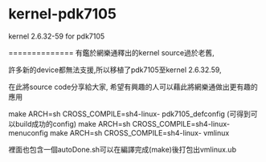 kernel-pdk7105
==============

kernel 2.6.32-59 for pdk7105



==============
有鑑於網樂通釋出的kernel source過於老舊,

許多新的device都無法支援,所以移植了pdk7105至kernel 2.6.32.59,

在此將source code分享給大家, 希望有興趣的人可以藉此將網樂通做出更有趣的應用


make ARCH=sh CROSS_COMPILE=sh4-linux- pdk7105_defconfig
(可得到可以build成功的config)
make ARCH=sh CROSS_COMPILE=sh4-linux- menuconfig
make ARCH=sh CROSS_COMPILE=sh4-linux- vmlinux

裡面也包含一個autoDone.sh可以在編譯完成(make)後打包出vmlinux.ub



